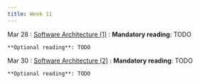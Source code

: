 ```yaml
---
title: Week 11
---
```


Mar 28
: [Software Architecture (1)](#)
  : **Mandatory reading**: TODO

    **Optional reading**: TODO

Mar 30
: [Software Architecture (2)](#)
  : **Mandatory reading**: TODO

    **Optional reading**: TODO


